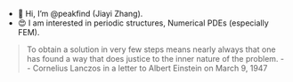- 👋 Hi, I’m @peakfind (Jiayi Zhang).
- 😍 I am interested in periodic structures, Numerical PDEs (especially FEM).

> To obtain a solution in very few steps means nearly always that one has found a way that does justice to the inner nature of the problem.
> -- Cornelius Lanczos in a letter to Albert Einstein on March 9, 1947

<!---
peakfind/peakfind is a ✨ special ✨ repository because its `README.md` (this file) appears on your GitHub profile.
You can click the Preview link to take a look at your changes.
--->
